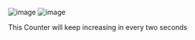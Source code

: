 ![image](https://user-images.githubusercontent.com/96679838/224542765-c71c71e5-01be-470c-a661-1ad8a066de20.png)
![image](https://user-images.githubusercontent.com/96679838/224542776-657f1c62-8050-4ffa-a551-ed708c606c0d.png)

This Counter will keep increasing in every two seconds
